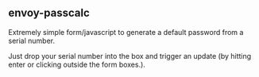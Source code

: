 ## envoy-passcalc

Extremely simple form/javascript to generate a default password from a serial number.

Just drop your serial number into the box and trigger an update (by hitting enter or clicking outside the form boxes.).
